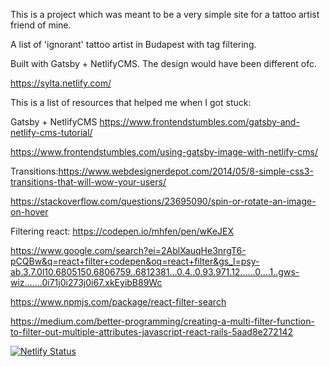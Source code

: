 This is a project which was meant to be a very simple site for a tattoo artist friend of mine.

A list of 'ignorant' tattoo artist in Budapest with tag filtering. 

Built with Gatsby + NetlifyCMS.
The design would have been different ofc.

https://sylta.netlify.com/

This is a list of resources that helped me when I got stuck:

Gatsby + NetlifyCMS
https://www.frontendstumbles.com/gatsby-and-netlify-cms-tutorial/

https://www.frontendstumbles.com/using-gatsby-image-with-netlify-cms/

Transitions:https://www.webdesignerdepot.com/2014/05/8-simple-css3-transitions-that-will-wow-your-users/

https://stackoverflow.com/questions/23695090/spin-or-rotate-an-image-on-hover

Filtering react: 
https://codepen.io/mhfen/pen/wKeJEX

https://www.google.com/search?ei=2AblXauqHe3nrgT6-pCQBw&q=react+filter+codepen&oq=react+filter&gs_l=psy-ab.3.7.0l10.6805150.6806759..6812381...0.4..0.93.971.12......0....1..gws-wiz.......0i71j0i273j0i67.xkEyibB89Wc

https://www.npmjs.com/package/react-filter-search

https://medium.com/better-programming/creating-a-multi-filter-function-to-filter-out-multiple-attributes-javascript-react-rails-5aad8e272142

[![Netlify Status](https://api.netlify.com/api/v1/badges/1dc21b04-c224-43be-bffd-f2be14123d46/deploy-status)](https://app.netlify.com/sites/bp-tattoo-scene/deploys)
